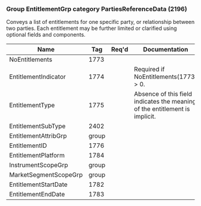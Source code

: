 ### Group EntitlementGrp category PartiesReferenceData (2196)

Conveys a list of entitlements for one specific party, or relationship between two parties. Each entitlement may be further limited or clarified using optional fields and components.

| Name                  | Tag   | Req'd | Documentation                                                               |
|-----------------------|-------|----------|-----------------------------------------------------------------------------|
| NoEntitlements        | 1773  |       |                                                                             |
| EntitlementIndicator  | 1774  |       | Required if NoEntitlements(1773) > 0.                                       |
| EntitlementType       | 1775  |       | Absence of this field indicates the meaning of the entitlement is implicit. |
| EntitlementSubType    | 2402  |       |                                                                             |
| EntitlementAttribGrp  | group |       |                                                                             |
| EntitlementID         | 1776  |       |                                                                             |
| EntitlementPlatform   | 1784  |       |                                                                             |
| InstrumentScopeGrp    | group |       |                                                                             |
| MarketSegmentScopeGrp | group |       |                                                                             |
| EntitlementStartDate  | 1782  |       |                                                                             |
| EntitlementEndDate    | 1783  |       |                                                                             |

